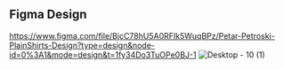## Figma Design

https://www.figma.com/file/BjcC78hU5A0RFIk5WuqBPz/Petar-Petroski-PlainShirts-Design?type=design&node-id=0%3A1&mode=design&t=1fy34Do3TuOPe0BJ-1
![Desktop - 10 (1)](https://github.com/PetarPetroski/is218_final_project/assets/45236464/0d6824d4-6abc-49ea-a4e7-fcbd105bb0be)
